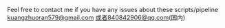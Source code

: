 Feel free to contact me if you have any issues about these scripts/pipeline
kuangzhuoran579@gmail.com 或者840842906@qq.com(国内)
